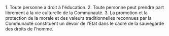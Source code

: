 1\. Toute personne a droit à l'éducation.
2\. Toute personne peut prendre part librement à la vie culturelle de
la Communauté.
3\. La promotion et la protection de la morale et des valeurs
traditionnelles reconnues par la Communauté constituent un devoir de
l'Etat dans le cadre de la sauvegarde des droits de l'homme.